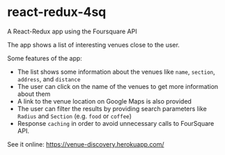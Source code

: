 # react-redux-4sq

A React-Redux app using the Foursquare API

The app shows a list of interesting venues close to the user.

Some features of the app:

- The list shows some information about the venues like `name`, `section`, `address`, and `distance`
- The user can click on the name  of the venues to get more information about them
- A link to the venue location on Google Maps is also provided
- The user can filter the results by providing search parameters like `Radius` and `Section` (e.g. `food` or `coffee`)
- Response `caching` in order to avoid unnecessary calls to FourSquare API.

See it online: https://venue-discovery.herokuapp.com/